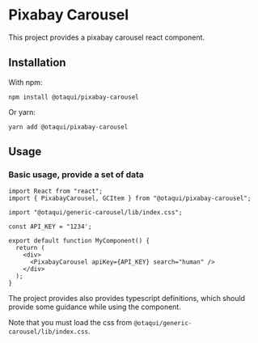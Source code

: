 # Pixabay Carousel

This project provides a pixabay carousel react component.

## Installation

With npm:

`npm install @otaqui/pixabay-carousel`

Or yarn:

`yarn add @otaqui/pixabay-carousel`

## Usage

### Basic usage, provide a set of data

```tsx
import React from "react";
import { PixabayCarousel, GCItem } from "@otaqui/pixabay-carousel";

import "@otaqui/generic-carousel/lib/index.css";

const API_KEY = "1234';

export default function MyComponent() {
  return (
    <div>
      <PixabayCarousel apiKey={API_KEY} search="human" />
    </div>
  );
}
```

The project provides also provides typescript definitions, which should provide some guidance while using the component.

Note that you must load the css from `@otaqui/generic-carousel/lib/index.css`.
